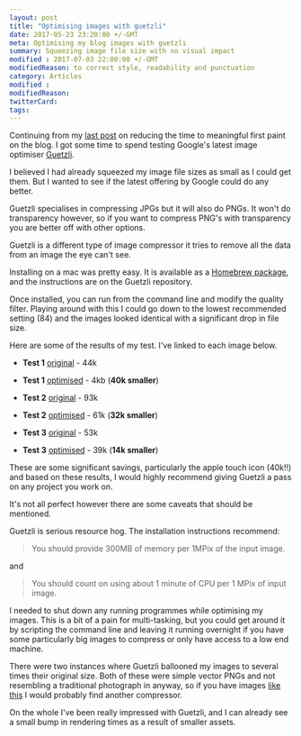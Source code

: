 ```yaml
---
layout: post
title: "Optimising images with guetzli"
date: 2017-05-23 23:20:00 +/-GMT
meta: Optimising my blog images with guetzli
summary: Squeezing image file size with no visual impact
modified : 2017-07-03 22:00:00 +/-GMT
modifiedReason: to correct style, readability and punctuation
category: Articles
modified :
modifiedReason:
twitterCard:
tags:
---
```


Continuing from my [last post]({{site.url}}/blog/jekyll-blog-speed) on reducing the time to meaningful first paint on the blog. I got some time to spend testing Google's latest image optimiser [Guetzli](https://github.com/google/guetzli).

I believed I had already squeezed my image file sizes as small as I could get them. But I wanted to see if the latest offering by Google could do any better.

Guetzli specialises in compressing JPGs but it will also do PNGs. It won't do transparency however, so if you want to compress PNG's with transparency you are better off with other options.

Guetzli is a different type of image compressor it tries to remove all the data from an image the eye can't see.

Installing on a mac was pretty easy. It is available as a [Homebrew package](https://brew.sh/), and the instructions are on the Guetzli repository.

Once installed, you can run from the command line and modify the quality filter. Playing around with this I could go down to the lowest recommended setting (84) and the images looked identical with a significant drop in file size.

Here are some of the results of my test. I've linked to each image below.

- **Test 1** [original]({{site.url}}/images/blog/2017-05-23/apple-touch-icon-152x152-precomposed-original.png) - 44k
- **Test 1** [optimised]({{site.url}}/images/apple-touch-icon-152x152-precomposed.png) - 4kb (**40k smaller**)

- **Test 2** [original]({{site.url}}/images/blog/2017-05-23/blueprint-original.jpg) - 93k
- **Test 2** [optimised]({{site.url}}/images/blog/2013-11-11/blueprint.jpg) - 61k (**32k smaller**)

- **Test 3** [original]({{site.url}}/images/blog/2017-05-23/pils-original.jpg) - 53k
- **Test 3** [optimised]({{site.url}}/images/blog/2013-11-19/pils.jpg) - 39k (**14k smaller**)

These are some significant savings, particularly the apple touch icon (40k!!) and based on these results, I would highly recommend giving Guetzli a pass on any project you work on.

It's not all perfect however there are some caveats that should be mentioned.

Guetzli is serious resource hog. The installation instructions recommend:

> You should provide 300MB of memory per 1MPix of the input image.

and

> You should count on using about 1 minute of CPU per 1 MPix of input image.

I needed to shut down any running programmes while optimising my images. This is a bit of a pain for multi-tasking, but you could get around it by scripting the command line and leaving it running overnight if you have some particularly big images to compress or only have access to a low end machine.

There were two instances where Guetzli ballooned my images to several times their original size. Both of these were simple vector PNGs and not resembling a traditional photograph in anyway, so if you have images [like this]({{site.url}}/images/blog/2017-01-03/govuk-stats-apr-2013-jan-2017.png) I would probably find another compressor.

On the whole I've been really impressed with Guetzli, and I can already see a small bump in rendering times as a result of smaller assets.
